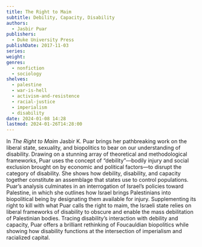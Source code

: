 ```yaml
---
title: The Right to Maim
subtitle: Debility, Capacity, Disability
authors:
  - Jasbir Puar
publishers:
  - Duke University Press
publishDate: 2017-11-03
series: 
weight: 
genres:
  - nonfiction
  - sociology
shelves:
  - palestine
  - war-is-hell
  - activism-and-resistence
  - racial-justice
  - imperialism
  - disability
date: 2024-01-08 14:28
lastmod: 2024-01-26T14:28:00
---
```

In _The Right to Maim_ Jasbir K. Puar brings her pathbreaking work on the liberal state, sexuality, and biopolitics to bear on our understanding of disability. Drawing on a stunning array of theoretical and methodological frameworks, Puar uses the concept of “debility”—bodily injury and social exclusion brought on by economic and political factors—to disrupt the category of disability. She shows how debility, disability, and capacity together constitute an assemblage that states use to control populations. Puar’s analysis culminates in an interrogation of Israel’s policies toward Palestine, in which she outlines how Israel brings Palestinians into biopolitical being by designating them available for injury. Supplementing its right to kill with what Puar calls the right to maim, the Israeli state relies on liberal frameworks of disability to obscure and enable the mass debilitation of Palestinian bodies. Tracing disability’s interaction with debility and capacity, Puar offers a brilliant rethinking of Foucauldian biopolitics while showing how disability functions at the intersection of imperialism and racialized capital.